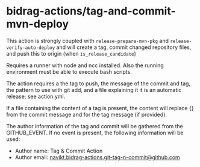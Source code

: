 # bidrag-actions/tag-and-commit-mvn-deploy

This action is strongly coupled with `release-prepare-mvn-pkg` and `release-verify-auto-deploy` and
will create a tag, commit changed repository files, and push this to origin (when `is_release_candidate`)

Requires a runner with node and ncc installed. Also the running environment must be able to execute
bash scripts.

The action requires a the tag to push, the message of the commit and tag, the
pattern to use with git add, and a file explaining it it is an automatic release; see action.yml.

If a file containing the content of a tag is present, the content will replace {} from the commit
message and for the tag message (if provided).

The author information of the tag and commit will be gathered from the GITHUB_EVENT. If no event is
present, the following information will be used:
- Author name: Tag & Commit Action
- Author email: navikt.bidrag-actions.git-tag-n-commit@github.com
